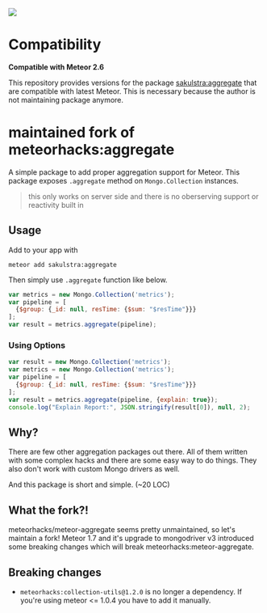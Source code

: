 [![](https://api.travis-ci.org/meteorhacks/meteor-aggregate.svg)](https://travis-ci.org/meteorhacks/meteor-aggregate)

# Compatibility

**Compatible with Meteor 2.6**

This repository provides versions for the package [sakulstra:aggregate](https://github.com/sakulstra/meteor-aggregate/) that are compatible with latest Meteor. This is necessary because the author is not maintaining package anymore.

# maintained fork of meteorhacks:aggregate

A simple package to add proper aggregation support for Meteor. This package exposes `.aggregate` method on `Mongo.Collection` instances.

> this only works on server side and there is no oberserving support or reactivity built in

## Usage

Add to your app with
```
meteor add sakulstra:aggregate
```

Then simply use `.aggregate` function like below.

```js
var metrics = new Mongo.Collection('metrics');
var pipeline = [
  {$group: {_id: null, resTime: {$sum: "$resTime"}}}
];
var result = metrics.aggregate(pipeline);
```

### Using Options

~~~js
var result = new Mongo.Collection('metrics');
var metrics = new Mongo.Collection('metrics');
var pipeline = [
  {$group: {_id: null, resTime: {$sum: "$resTime"}}}
];
var result = metrics.aggregate(pipeline, {explain: true});
console.log("Explain Report:", JSON.stringify(result[0]), null, 2);
~~~

## Why?

There are few other aggregation packages out there. All of them written with some complex hacks and there are some easy way to do things.
They also don't work with custom Mongo drivers as well.

And this package is short and simple. (~20 LOC)


## What the fork?!
meteorhacks/meteor-aggregate seems pretty unmaintained, so let's maintain a fork!
Meteor 1.7 and it's upgrade to mongodriver v3 introduced some breaking changes which will break meteorhacks:meteor-aggregate.

## Breaking changes
- `meteorhacks:collection-utils@1.2.0` is no longer a dependency. If you're using meteor <= 1.0.4 you have to add it manually.
